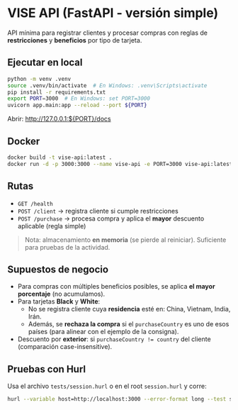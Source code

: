 
# VISE API (FastAPI - versión simple)

API mínima para registrar clientes y procesar compras con reglas de **restricciones** y **beneficios** por tipo de tarjeta.

## Ejecutar en local

```bash
python -m venv .venv
source .venv/bin/activate  # En Windows: .venv\Scripts\activate
pip install -r requirements.txt
export PORT=3000  # En Windows: set PORT=3000
uvicorn app.main:app --reload --port ${PORT}
```

Abrir: http://127.0.0.1:${PORT}/docs

## Docker

```bash
docker build -t vise-api:latest .
docker run -d -p 3000:3000 --name vise-api -e PORT=3000 vise-api:latest
```

## Rutas

- `GET /health`
- `POST /client` → registra cliente si cumple restricciones
- `POST /purchase` → procesa compra y aplica el **mayor** descuento aplicable (regla simple)

> Nota: almacenamiento **en memoria** (se pierde al reiniciar). Suficiente para pruebas de la actividad.

## Supuestos de negocio

- Para compras con múltiples beneficios posibles, se aplica **el mayor porcentaje** (no acumulamos).
- Para tarjetas **Black** y **White**:
  - No se registra cliente cuya **residencia** esté en: China, Vietnam, India, Irán.
  - Además, se **rechaza la compra** si el `purchaseCountry` es uno de esos países (para alinear con el ejemplo de la consigna).
- Descuento por **exterior**: si `purchaseCountry != country` del cliente (comparación case-insensitive).

## Pruebas con Hurl

Usa el archivo `tests/session.hurl` o en el root `session.hurl` y corre:

```bash
hurl --variable host=http://localhost:3000 --error-format long --test session.hurl
```
